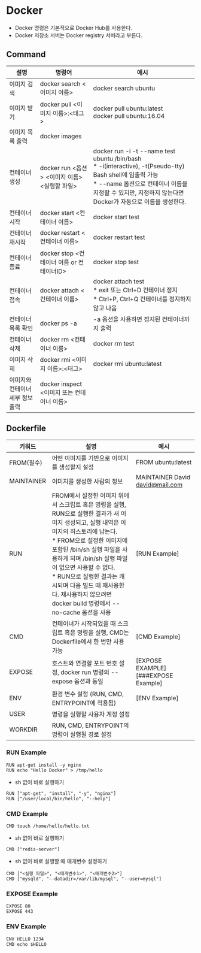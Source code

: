 # Docker
* Docker 명령은 기본적으로 Docker Hub를 사용한다.
* Docker 저장소 서버는 Docker registry 서버라고 부른다.


## Command
설명 | 명령어 | 예시
----|-------|------
이미지 검색 | docker search <이미지 이름> | docker search ubuntu
이미지 받기 | docker pull <이미지 이름>:<태그> | docker pull ubuntu:latest<br>docker pull ubuntu:16.04
이미지 목록 출력 | docker images
컨테이너 생성 | docker run <옵션> <이미지 이름> <실행할 파일> | docker run -i -t --name test ubuntu /bin/bash<br>* -i(interactive), -t(Pseudo-tty) Bash shell에 입출력 가능<br>* --name 옵션으로 컨테이너 이름을 지정할 수 있지만, 지정하지 않는다면 Docker가 자동으로 이름을 생성한다.
컨테이너 시작 | docker start <컨테이너 이름> | docker start test
컨테이너 재시작 | docker restart <컨테이너 이름> | docker restart test
컨테이너 종료 | docker stop <컨테이너 이름 or 컨테이너ID> | docker stop test
컨테이너 접속 | docker attach <컨테이너 이름> | docker attach test<br>* exit 또는 Ctrl+D 컨테이너 정지<br>* Ctrl+P, Ctrl+Q 컨테이너를 정지하지 않고 나옴
컨테이너 목록 확인 | docker ps -a | -a 옵션을 사용하면 정지된 컨테이너까지 출력
컨테이너 삭제 | docker rm <컨테이너 이름> | docker rm test
이미지 삭제 | docker rmi <이미지 이름>:<태그> | docker rmi ubuntu:latest
이미지와 컨테이너 세부 정보 출력 | docker inspect <이미지 또는 컨테이너 이름>

## Dockerfile
키워드 | 설명 | 예시
-----|-------|------
FROM(필수) | 어떤 이미지를 기반으로 이미지를 생성할지 설정 | FROM ubuntu:latest
MAINTAINER | 이미지를 생성한 사람의 정보 | MAINTAINER David <david@mail.com>
RUN | FROM에서 설정한 이미지 위에서 스크립트 혹은 명령을 실행, RUN으로 실행한 결과가 새 이미지 생성되고, 실행 내역은 이미지의 히스토리에 남는다.<br>* FROM으로 설정한 이미지에 포함된 /bin/sh 실행 파일을 사용하게 되며 /bin/sh 실행 파일이 없으면 사용할 수 없다.<br>* RUN으로 실행한 결과는 캐시되며 다음 빌드 때 재사용한다. 재사용하지 않으려면 docker build 명령에서 --no-cache 옵션을 사용 | [RUN Example]
CMD | 컨테이너가 시작되었을 때 스크립트 혹은 명령을 실행, CMD는 Dockerfile에서 한 번만 사용 가능 | [CMD Example]
EXPOSE | 호스트와 연결할 포트 번호 설정, docker run 명령의 --expose 옵션과 동일 | [EXPOSE EXAMPLE][###EXPOSE Example]
ENV | 환경 변수 설정 (RUN, CMD, ENTRYPOINT에 적용됨) | [ENV Example]
USER | 명령을 실행할 사용자 계정 설정
WORKDIR | RUN, CMD, ENTRYPOINT의 명령이 실행될 경로 설정

### RUN Example
```
RUN apt-get install -y nginx
RUN echo "Hello Docker" > /tmp/hello
```
* sh 없이 바로 실행하기
```
RUN ["apt-get", "install", "-y", "nginx"]
RUN ["/user/local/bin/hello", "--help"]
```

### CMD Example
```
CMD touch /home/hello/hello.txt
```
* sh 없이 바로 실행하기
```
CMD ["redis-server"]
```
* sh 없이 바로 실행할 때 매개변수 설정하기
```
CMD ["<실행 파일>", "<매개변수1>", "<매개변수2>"]
CMD ["mysqld", "--datadir=/var/lib/mysql", "--user=mysql"]
```

### EXPOSE Example
```
EXPOSE 80
EXPOSE 443
```

### ENV Example
```
ENV HELLO 1234
CMD echo $HELLO
```